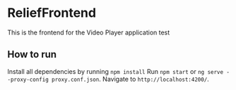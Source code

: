 # ReliefFrontend

This is the frontend for the Video Player application test

## How to run

Install all dependencies by running `npm install`
Run `npm start` or `ng serve --proxy-config proxy.conf.json`.
Navigate to `http://localhost:4200/`.

